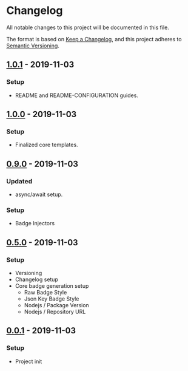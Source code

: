 # Changelog
All notable changes to this project will be documented in this file.

The format is based on [Keep a Changelog](https://keepachangelog.com/en/1.0.0/),
and this project adheres to [Semantic Versioning](https://semver.org/spec/v2.0.0.html).

## [1.0.1] - 2019-11-03
### Setup
- README and README-CONFIGURATION guides.

## [1.0.0] - 2019-11-03
### Setup
- Finalized core templates.

## [0.9.0] - 2019-11-03
### Updated
- async/await setup.

### Setup
- Badge Injectors

## [0.5.0] - 2019-11-03
### Setup
- Versioning
- Changelog setup
- Core badge generation setup
    - Raw Badge Style
    - Json Key Badge Style
    - Nodejs / Package Version
    - Nodejs / Repository URL

## [0.0.1] - 2019-11-03
### Setup
- Project init

[1.0.1]: https://github.com/voltsonic/badge-management/compare/v1.0.0...v1.0.1
[1.0.0]: https://github.com/voltsonic/badge-management/compare/v0.9.0...v1.0.0
[0.9.0]: https://github.com/voltsonic/badge-management/compare/v0.5.0...v0.9.0
[0.5.0]: https://github.com/voltsonic/badge-management/compare/v0.0.1...v0.5.0
[0.0.1]: https://github.com/voltsonic/badge-management/releases/tag/v0.0.1